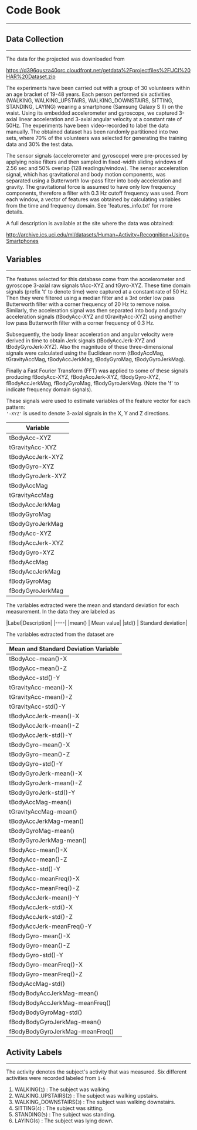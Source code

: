 # Code Book
***
     

## Data Collection 
***
      
     
The data for the projected was downloaded from   
   
https://d396qusza40orc.cloudfront.net/getdata%2Fprojectfiles%2FUCI%20HAR%20Dataset.zip   

   
The experiments have been carried out with a group of 30 volunteers within an age bracket of 19-48 years. Each person performed six activities (WALKING, WALKING_UPSTAIRS, WALKING_DOWNSTAIRS, SITTING, STANDING, LAYING) wearing a smartphone (Samsung Galaxy S II) on the waist. Using its embedded accelerometer and gyroscope, we captured 3-axial linear acceleration and 3-axial angular velocity at a constant rate of 50Hz. The experiments have been video-recorded to label the data manually. The obtained dataset has been randomly partitioned into two sets, where 70% of the volunteers was selected for generating the training data and 30% the test data. 

The sensor signals (accelerometer and gyroscope) were pre-processed by applying noise filters and then sampled in fixed-width sliding windows of 2.56 sec and 50% overlap (128 readings/window). The sensor acceleration signal, which has gravitational and body motion components, was separated using a Butterworth low-pass filter into body acceleration and gravity. The gravitational force is assumed to have only low frequency components, therefore a filter with 0.3 Hz cutoff frequency was used. From each window, a vector of features was obtained by calculating variables from the time and frequency domain. See 'features_info.txt' for more details.  
   
A full description is available at the site where the data was obtained:

http://archive.ics.uci.edu/ml/datasets/Human+Activity+Recognition+Using+Smartphones   

   
## Variables   
*** 
     
   
The features selected for this database come from the accelerometer and gyroscope 3-axial raw signals tAcc-XYZ and tGyro-XYZ. These time domain signals (prefix 't' to denote time) were captured at a constant rate of 50 Hz. Then they were filtered using a median filter and a 3rd order low pass Butterworth filter with a corner frequency of 20 Hz to remove noise. Similarly, the acceleration signal was then separated into body and gravity acceleration signals (tBodyAcc-XYZ and tGravityAcc-XYZ) using another low pass Butterworth filter with a corner frequency of 0.3 Hz. 

Subsequently, the body linear acceleration and angular velocity were derived in time to obtain Jerk signals (tBodyAccJerk-XYZ and tBodyGyroJerk-XYZ). Also the magnitude of these three-dimensional signals were calculated using the Euclidean norm (tBodyAccMag, tGravityAccMag, tBodyAccJerkMag, tBodyGyroMag, tBodyGyroJerkMag). 

Finally a Fast Fourier Transform (FFT) was applied to some of these signals producing fBodyAcc-XYZ, fBodyAccJerk-XYZ, fBodyGyro-XYZ, fBodyAccJerkMag, fBodyGyroMag, fBodyGyroJerkMag. (Note the 'f' to indicate frequency domain signals). 

These signals were used to estimate variables of the feature vector for each pattern:  
`'-XYZ'` is used to denote 3-axial signals in the X, Y and Z directions.

   
| Variable |
| ------------- |
|tBodyAcc-XYZ |
|tGravityAcc-XYZ |
|tBodyAccJerk-XYZ |
|tBodyGyro-XYZ |
|tBodyGyroJerk-XYZ |
|tBodyAccMag |
|tGravityAccMag |
|tBodyAccJerkMag |
|tBodyGyroMag |
|tBodyGyroJerkMag |
|fBodyAcc-XYZ |
|fBodyAccJerk-XYZ |
|fBodyGyro-XYZ |
|fBodyAccMag |
|fBodyAccJerkMag |
|fBodyGyroMag |
|fBodyGyroJerkMag |
    
    
    
The variables extracted were the mean and standard deviation for each measurement. In the data they are labeled as 
     
     
|Label|Description|
|----|
|mean()   |   Mean value|
|std()   |   Standard deviation|
     
     
     
The variables extracted from the dataset are
      
      

|Mean and Standard Deviation Variable|
|-------|
|tBodyAcc-mean()-X  |  tBodyAcc-mean()-Y |             
|tBodyAcc-mean()-Z  |  tBodyAcc-std()-X  |
|tBodyAcc-std()-Y  |  tBodyAcc-std()-Z   |         
|tGravityAcc-mean()-X  |  tGravityAcc-mean()-Y |       
|tGravityAcc-mean()-Z  |  tGravityAcc-std()-X  |     
|tGravityAcc-std()-Y   |  tGravityAcc-std()-Z  |   
|tBodyAccJerk-mean()-X  |   tBodyAccJerk-mean()-Y  | 
|tBodyAccJerk-mean()-Z  |  tBodyAccJerk-std()-X   |
|tBodyAccJerk-std()-Y   |  tBodyAccJerk-std()-Z   |
|tBodyGyro-mean()-X     |  tBodyGyro-mean()-Y     |
|tBodyGyro-mean()-Z     |  tBodyGyro-std()-X      |
|tBodyGyro-std()-Y      |  tBodyGyro-std()-Z      |
|tBodyGyroJerk-mean()-X   |  tBodyGyroJerk-mean()-Y   |
|tBodyGyroJerk-mean()-Z   |  tBodyGyroJerk-std()-X    |
|tBodyGyroJerk-std()-Y    |  tBodyGyroJerk-std()-Z    |
|tBodyAccMag-mean()   |  tBodyAccMag-std()    | 
|tGravityAccMag-mean()   |  tGravityAccMag-std()     |
|tBodyAccJerkMag-mean()   |  tBodyAccJerkMag-std()    |
|tBodyGyroMag-mean()      |  tBodyGyroMag-std()       |
|tBodyGyroJerkMag-mean()  |  tBodyGyroJerkMag-std()   |
|fBodyAcc-mean()-X   |  fBodyAcc-mean()-Y  |
|fBodyAcc-mean()-Z   |  fBodyAcc-std()-X    |
|fBodyAcc-std()-Y   |  fBodyAcc-std()-Z   |
|fBodyAcc-meanFreq()-X    |  fBodyAcc-meanFreq()-Y    |
|fBodyAcc-meanFreq()-Z    |  fBodyAccJerk-mean()-X    |
|fBodyAccJerk-mean()-Y    |  fBodyAccJerk-mean()-Z    |
|fBodyAccJerk-std()-X     |  fBodyAccJerk-std()-Y     |
|fBodyAccJerk-std()-Z     |  fBodyAccJerk-meanFreq()-X  |
|fBodyAccJerk-meanFreq()-Y   |  fBodyAccJerk-meanFreq()-Z  |
|fBodyGyro-mean()-X  |  fBodyGyro-mean()-Y         |
|fBodyGyro-mean()-Z  |  fBodyGyro-std()-X          |
|fBodyGyro-std()-Y  |  fBodyGyro-std()-Z          |
|fBodyGyro-meanFreq()-X  |  fBodyGyro-meanFreq()-Y     |
|fBodyGyro-meanFreq()-Z  |  fBodyAccMag-mean()         |
|fBodyAccMag-std()  |  fBodyAccMag-meanFreq()     |
|fBodyBodyAccJerkMag-mean()  |     fBodyBodyAccJerkMag-std()  |
|fBodyBodyAccJerkMag-meanFreq()  |  fBodyBodyGyroMag-mean()        |
|fBodyBodyGyroMag-std()  |  fBodyBodyGyroMag-meanFreq()    |
|fBodyBodyGyroJerkMag-mean()    |  fBodyBodyGyroJerkMag-std()     |
|fBodyBodyGyroJerkMag-meanFreq() |
   
      
      
## Activity Labels
***
  
The activity denotes the subject's activity that was measured. Six different activities were recorded labeled from `1-6`    
  
    
1. WALKING(`1`) : The subject was walking. 
2. WALKING_UPSTAIRS(`2`) : The subject was walking upstairs.
3. WALKING_DOWNSTAIRS(`3`) : The subject was walking downstairs. 
4. SITTING(`4`) : The subject was sitting.
5. STANDING(`5`) : The subject was standing. 
6. LAYING(`6`) : The subject was lying down. 




